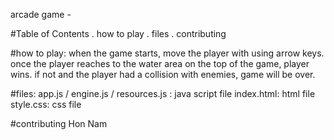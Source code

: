 arcade game -

#Table of Contents
. how to play
. files
. contributing

#how to play:
when the game starts, move the player with using arrow keys. once the player reaches to the water area on the top of the game, player wins. if not and the player had a collision with enemies, game will be over.

#files:
app.js / engine.js / resources.js : java script file 
index.html: html file
style.css: css file

#contributing
Hon Nam
